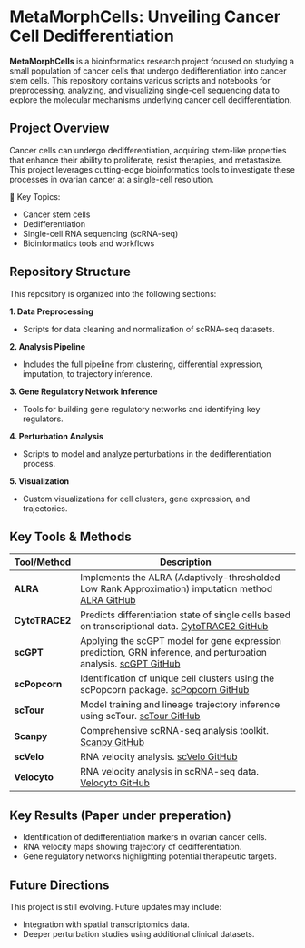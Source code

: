 # MetaMorphCells: Unveiling Cancer Cell Dedifferentiation
**MetaMorphCells** is a bioinformatics research project focused on studying a small population of cancer cells that undergo dedifferentiation into cancer stem cells. This repository contains various scripts and notebooks for preprocessing, analyzing, and visualizing single-cell sequencing data to explore the molecular mechanisms underlying cancer cell dedifferentiation.

## Project Overview
Cancer cells can undergo dedifferentiation, acquiring stem-like properties that enhance their ability to proliferate, resist therapies, and metastasize. This project leverages cutting-edge bioinformatics tools to investigate these processes in ovarian cancer at a single-cell resolution.

🔬 Key Topics:
- Cancer stem cells
- Dedifferentiation
- Single-cell RNA sequencing (scRNA-seq)
- Bioinformatics tools and workflows

## Repository Structure
This repository is organized into the following sections:

  **1. Data Preprocessing**
  
  - Scripts for data cleaning and normalization of scRNA-seq datasets.
  
  **2. Analysis Pipeline**
  
  - Includes the full pipeline from clustering, differential expression, imputation, to trajectory inference.
  
  **3. Gene Regulatory Network Inference**
  
  - Tools for building gene regulatory networks and identifying key regulators.
  
  **4. Perturbation Analysis**
  
  - Scripts to model and analyze perturbations in the dedifferentiation process.
  
  **5. Visualization**
  
  - Custom visualizations for cell clusters, gene expression, and trajectories.

## Key Tools & Methods

| **Tool/Method** | **Description** |
|-----------------|------------------------------------------------------------------------------------------------------------------------------------------------------------------------------|
| **ALRA**        | Implements the ALRA (Adaptively-thresholded Low Rank Approximation) imputation method [ALRA GitHub](https://github.com/KlugerLab/ALRA)                                         |
| **CytoTRACE2**  | Predicts differentiation state of single cells based on transcriptional data. [CytoTRACE2 GitHub](https://github.com/digitalcytometry/cytotrace2)                             |
| **scGPT**       | Applying the scGPT model for gene expression prediction, GRN inference, and perturbation analysis. [scGPT GitHub](https://github.com/bowang-lab/scGPT)                         |
| **scPopcorn**   | Identification of unique cell clusters using the scPopcorn package. [scPopcorn GitHub](https://github.com/ncbi/scPopCorn)                                                     |
| **scTour**      | Model training and lineage trajectory inference using scTour. [scTour GitHub](https://github.com/LiQian-XC/sctour)                                                            |
| **Scanpy**      | Comprehensive scRNA-seq analysis toolkit. [Scanpy GitHub](https://github.com/scverse/scanpy)                                                                                  |
| **scVelo**      | RNA velocity analysis. [scVelo GitHub](https://github.com/theislab/scvelo_notebooks)                                                                                          |
| **Velocyto**    | RNA velocity analysis in scRNA-seq data. [Velocyto GitHub](https://github.com/velocyto-team/velocyto.py)                                                                      |

## Key Results (Paper under preperation)
- Identification of dedifferentiation markers in ovarian cancer cells.
- RNA velocity maps showing trajectory of dedifferentiation.
- Gene regulatory networks highlighting potential therapeutic targets.

## Future Directions
This project is still evolving. Future updates may include:

- Integration with spatial transcriptomics data.
- Deeper perturbation studies using additional clinical datasets.
